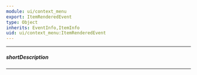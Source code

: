 ```yaml
---
module: ui/context_menu
export: ItemRenderedEvent
type: Object
inherits: EventInfo,ItemInfo
uid: ui/context_menu:ItemRenderedEvent
---
```

---
##### shortDescription
<!-- Description goes here -->

---
<!-- Description goes here -->